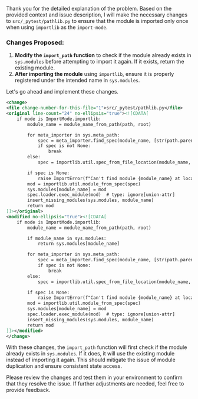 Thank you for the detailed explanation of the problem. Based on the provided context and issue description, I will make the necessary changes to `src/_pytest/pathlib.py` to ensure that the module is imported only once when using `importlib` as the `import-mode`.

### Changes Proposed:

1. **Modify the `import_path` function** to check if the module already exists in `sys.modules` before attempting to import it again. If it exists, return the existing module.
2. **After importing the module** using `importlib`, ensure it is properly registered under the intended name in `sys.modules`.

Let's go ahead and implement these changes.

```xml
<change>
<file change-number-for-this-file="1">src/_pytest/pathlib.py</file>
<original line-count="24" no-ellipsis="true"><![CDATA[
    if mode is ImportMode.importlib:
        module_name = module_name_from_path(path, root)

        for meta_importer in sys.meta_path:
            spec = meta_importer.find_spec(module_name, [str(path.parent)])
            if spec is not None:
                break
        else:
            spec = importlib.util.spec_from_file_location(module_name, str(path))

        if spec is None:
            raise ImportError(f"Can't find module {module_name} at location {path}")
        mod = importlib.util.module_from_spec(spec)
        sys.modules[module_name] = mod
        spec.loader.exec_module(mod)  # type: ignore[union-attr]
        insert_missing_modules(sys.modules, module_name)
        return mod
]]></original>
<modified no-ellipsis="true"><![CDATA[
    if mode is ImportMode.importlib:
        module_name = module_name_from_path(path, root)

        if module_name in sys.modules:
            return sys.modules[module_name]

        for meta_importer in sys.meta_path:
            spec = meta_importer.find_spec(module_name, [str(path.parent)])
            if spec is not None:
                break
        else:
            spec = importlib.util.spec_from_file_location(module_name, str(path))

        if spec is None:
            raise ImportError(f"Can't find module {module_name} at location {path}")
        mod = importlib.util.module_from_spec(spec)
        sys.modules[module_name] = mod
        spec.loader.exec_module(mod)  # type: ignore[union-attr]
        insert_missing_modules(sys.modules, module_name)
        return mod
]]></modified>
</change>
```

With these changes, the `import_path` function will first check if the module already exists in `sys.modules`. If it does, it will use the existing module instead of importing it again. This should mitigate the issue of module duplication and ensure consistent state access.

Please review the changes and test them in your environment to confirm that they resolve the issue. If further adjustments are needed, feel free to provide feedback.